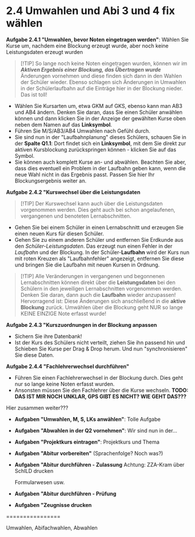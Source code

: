 
# 2.4 Umwahlen und Abi 3 und 4 fix wählen

**Aufgabe 2.4.1 "Umwahlen, bevor Noten eingetragen werden"**: Wählen Sie Kurse um, nachdem eine Blockung erzeugt wurde, aber noch keine Leistungsdaten erzeugt wurden

>[!TIP] So lange noch keine Noten eingetragen wurden, können wir im ***Aktiven Ergebnis einer Blockung, das Übertragen wurde*** Änderungen vornehmen und diese finden sich dann in den Wahlen der Schüler wieder.
> Ebenso schlagen sich Änderungen in Umwahlen in der Schülerlaufbahn auf die Einträge hier in der Blockung nieder. Das ist toll!

+ Wählen Sie Kursarten um, etwa GKM auf GKS, ebenso kann man AB3 und AB4 ändern. Denken Sie daran, dass Sie einen Schüler anwählen können und dann klicken Sie in der Anzeige der gewählten Kurse oben neben dem Namen auf das **Linksymbol**.
+ Führen Sie M/S/AB3/AB4 Umwahlen nach Gefühl durch.
+ Sie sind nun in der "Laufbahnplanung" dieses Schülers, schauen Sie in der **Spalte Q1.1**: Dort findet sich ein **Linksymbol**, mit dem Sie direkt zur aktiven Kursblockung zurückspringen können - klicken Sie auf das Symbol.
+ Sie können auch komplett Kurse an- und abwählen. Beachten Sie aber, dass dies eventuell ein Problem in der Laufbahn geben kann, wenn die neue Wahl nicht in das Ergebnis passt. Passen Sie hier Ihr Blockungsergebnis weiter an.

**Aufgabe 2.4.2 "Kurswechsel über die Leistungsdaten**

>[!TIP] Der Kurswechsel kann auch über die Leistungsdaten vorgenommen werden.
> Dies geht auch bei schon angelaufenen, vergangenen und benoteten Lernabschnitten.

+ Gehen Sie bei einem Schüler in einen Lernabschnitt und erzeugen Sie einen neuen Kurs für diesen Schüler.
+ Gehen Sie zu einem anderen Schüler und entfernen Sie Erdkunde aus den *Schüler-Leistungsdaten*. Das erzeugt nun einen Fehler in der *Laufbahn* und der Blockung. In der Schüler-**Laufbahn** wird der Kurs nun mit roten Kreuzen als "Laufbahnfehler" angezeigt, entfernen Sie diese und bringen Sie die Laufbahn mit neuen Kursen in Ordnung. 

>[!TIP] Alle Veränderungen in vergangenen und begonnenen Lernabschnitten können direkt über die **Leistungsdaten** bei den Schülern in den jeweiligen Lernabschnitten vorgenommen werden. Denken Sie daran, dann auch die **Laufbahn** wieder anzupassen! 
> Hervorragend ist: Diese Änderungen sich anschließend in die **aktive Blockung** zurück.
> Umwählen über die Blockung geht NUR so lange KEINE EINZIGE Note erfasst wurde! 

**Aufgabe 2.4.3 "Kurszuordnungen in der Blockung anpassen**
+ Sichern Sie ihre Datenbank!
+ Ist der Kurs des Schülers nicht verteilt, ziehen Sie ihn passend hin und Schieben Sie Kurse per Drag & Drop herum. Und nun "synchronisieren" Sie diese Daten. 

**Aufgabe 2.4.4 "Fachlehrerwechsel durchführen"**
+ Führen Sie einen Fachlehrerwechsel in der Blockung durch. Dies geht nur so lange keine Noten erfasst wurden.
+ Ansonsten müssen Sie den Fachlehrer über die Kurse wechseln. **TODO: DAS IST MIR NOCH UNKLAR, GPS GIBT ES NICHT? WIE GEHT DAS???**

Hier zusammen weiter???

* **Aufgaben "Umwahlen, M, S, LKs anwählen"**: Tolle Aufgabe

* **Aufgaben  "Abwahlen in der Q2 vornehmen"**: Wir sind nun in der...

* **Aufgaben "Projektkurs eintragen"**: Projektkurs und Thema 

* **Aufgaben "Abitur vorbereiten"** (Sprachenfolge? Noch was?)

* **Aufgaben "Abitur durchführen - Zulassung**
     Achtung: ZZA-Kram über SchILD drucken

     Formularwesen usw.


* **Aufgaben "Abitur durchführen - Prüfung**

* **Aufgaben "Zeugnisse drucken**

================

Umwahlen, Abifachwahlen, Abwahlen